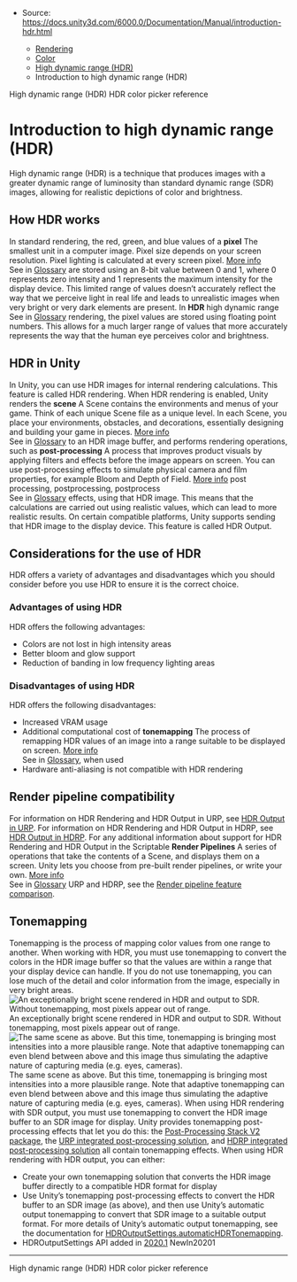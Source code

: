 * Source: https://docs.unity3d.com/6000.0/Documentation/Manual/introduction-hdr.html

  * [Rendering](https://docs.unity3d.com/6000.0/Documentation/Manual/rendering-and-post-processing.html)
  * [Color](https://docs.unity3d.com/6000.0/Documentation/Manual/graphics-color.html)
  * [High dynamic range (HDR)](https://docs.unity3d.com/6000.0/Documentation/Manual/hdr-landing.html)
  * Introduction to high dynamic range (HDR)


[](https://docs.unity3d.com/6000.0/Documentation/Manual/hdr-landing.html)
High dynamic range (HDR)
[](https://docs.unity3d.com/6000.0/Documentation/Manual/hdr-color-picker-reference.html)
HDR color picker reference
# Introduction to high dynamic range (HDR)
High dynamic range (HDR) is a technique that produces images with a greater dynamic range of luminosity than standard dynamic range (SDR) images, allowing for realistic depictions of color and brightness.
## How HDR works
In standard rendering, the red, green, and blue values of a **pixel** The smallest unit in a computer image. Pixel size depends on your screen resolution. Pixel lighting is calculated at every screen pixel. [More info](https://docs.unity3d.com/6000.0/Documentation/Manual/ShadowPerformance.html)  
See in [Glossary](https://docs.unity3d.com/6000.0/Documentation/Manual/Glossary.html#pixel) are stored using an 8-bit value between 0 and 1, where 0 represents zero intensity and 1 represents the maximum intensity for the display device. This limited range of values doesn’t accurately reflect the way that we perceive light in real life and leads to unrealistic images when very bright or very dark elements are present.
In **HDR** high dynamic range  
See in [Glossary](https://docs.unity3d.com/6000.0/Documentation/Manual/Glossary.html#HDR) rendering, the pixel values are stored using floating point numbers. This allows for a much larger range of values that more accurately represents the way that the human eye perceives color and brightness.
## HDR in Unity
In Unity, you can use HDR images for internal rendering calculations. This feature is called HDR rendering. When HDR rendering is enabled, Unity renders the **scene** A Scene contains the environments and menus of your game. Think of each unique Scene file as a unique level. In each Scene, you place your environments, obstacles, and decorations, essentially designing and building your game in pieces. [More info](https://docs.unity3d.com/6000.0/Documentation/Manual/CreatingScenes.html)  
See in [Glossary](https://docs.unity3d.com/6000.0/Documentation/Manual/Glossary.html#Scene) to an HDR image buffer, and performs rendering operations, such as **post-processing** A process that improves product visuals by applying filters and effects before the image appears on screen. You can use post-processing effects to simulate physical camera and film properties, for example Bloom and Depth of Field. [More info](https://docs.unity3d.com/6000.0/Documentation/Manual/PostProcessingOverview.html) post processing, postprocessing, postprocess  
See in [Glossary](https://docs.unity3d.com/6000.0/Documentation/Manual/Glossary.html#post-processing) effects, using that HDR image. This means that the calculations are carried out using realistic values, which can lead to more realistic results.
On certain compatible platforms, Unity supports sending that HDR image to the display device. This feature is called HDR Output.
## Considerations for the use of HDR
HDR offers a variety of advantages and disadvantages which you should consider before you use HDR to ensure it is the correct choice.
### Advantages of using HDR
HDR offers the following advantages:
  * Colors are not lost in high intensity areas
  * Better bloom and glow support
  * Reduction of banding in low frequency lighting areas


### Disadvantages of using HDR
HDR offers the following disadvantages:
  * Increased VRAM usage
  * Additional computational cost of **tonemapping** The process of remapping HDR values of an image into a range suitable to be displayed on screen. [More info](https://docs.unity3d.com/6000.0/Documentation/Manual/PostProcessingOverview.html)  
See in [Glossary](https://docs.unity3d.com/6000.0/Documentation/Manual/Glossary.html#Tonemapping), when used
  * Hardware anti-aliasing is not compatible with HDR rendering


## Render pipeline compatibility
For information on HDR Rendering and HDR Output in URP, see [HDR Output in URP](https://docs.unity3d.com/6000.0/Documentation/Manual/urp/post-processing/hdr-output.html).
For information on HDR Rendering and HDR Output in HDRP, see [HDR Output in HDRP](https://docs.unity3d.com/Packages/com.unity.render-pipelines.high-definition@15.0/manual/HDR-Output.html).
For any additional information about support for HDR Rendering and HDR Output in the Scriptable **Render Pipelines** A series of operations that take the contents of a Scene, and displays them on a screen. Unity lets you choose from pre-built render pipelines, or write your own. [More info](https://docs.unity3d.com/6000.0/Documentation/Manual/render-pipelines.html)  
See in [Glossary](https://docs.unity3d.com/6000.0/Documentation/Manual/Glossary.html#Renderpipeline) URP and HDRP, see the [Render pipeline feature comparison](https://docs.unity3d.com/6000.0/Documentation/Manual/render-pipelines-feature-comparison.html).
## Tonemapping
Tonemapping is the process of mapping color values from one range to another. When working with HDR, you must use tonemapping to convert the colors in the HDR image buffer so that the values are within a range that your display device can handle. If you do not use tonemapping, you can lose much of the detail and color information from the image, especially in very bright areas.
![An exceptionally bright scene rendered in HDR and output to SDR. Without tonemapping, most pixels appear out of range.](https://docs.unity3d.com/6000.0/Documentation/uploads/Main/WithoutTonemap.jpg) An exceptionally bright scene rendered in HDR and output to SDR. Without tonemapping, most pixels appear out of range. ![The same scene as above. But this time, tonemapping is bringing most intensities into a more plausible range. Note that adaptive tonemapping can even blend between above and this image thus simulating the adaptive nature of capturing media \(e.g. eyes, cameras\).](https://docs.unity3d.com/6000.0/Documentation/uploads/Main/WithTonemap.jpg) The same scene as above. But this time, tonemapping is bringing most intensities into a more plausible range. Note that adaptive tonemapping can even blend between above and this image thus simulating the adaptive nature of capturing media (e.g. eyes, cameras).
When using HDR rendering with SDR output, you must use tonemapping to convert the HDR image buffer to an SDR image for display. Unity provides tonemapping post-processing effects that let you do this: the [Post-Processing Stack V2 package](https://docs.unity3d.com/Packages/com.unity.postprocessing@latest), the [URP integrated post-processing solution](https://docs.unity3d.com/6000.0/Documentation/Manual/urp/integration-with-post-processing.html), and [HDRP integrated post-processing solution](https://docs.unity3d.com/Packages/com.unity.render-pipelines.high-definition@latest/index.html?subfolder=/manual/Post-Processing-Main.html) all contain tonemapping effects.
When using HDR rendering with HDR output, you can either:
  * Create your own tonemapping solution that converts the HDR image buffer directly to a compatible HDR format for display
  * Use Unity’s tonemapping post-processing effects to convert the HDR buffer to an SDR image (as above), and then use Unity’s automatic output tonemapping to convert that SDR image to a suitable output format. For more details of Unity’s automatic output tonemapping, see the documentation for [HDROutputSettings.automaticHDRTonemapping](https://docs.unity3d.com/6000.0/Documentation/ScriptReference/HDROutputSettings-automaticHDRTonemapping.html).
  * HDROutputSettings API added in [2020.1](https://docs.unity3d.com/2020.1/Documentation/Manual/30_search.html?q=newin20201) NewIn20201


* * *
[](https://docs.unity3d.com/6000.0/Documentation/Manual/hdr-landing.html)
High dynamic range (HDR)
[](https://docs.unity3d.com/6000.0/Documentation/Manual/hdr-color-picker-reference.html)
HDR color picker reference
